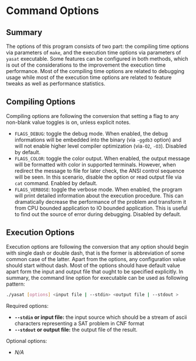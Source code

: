 # Command Options

## Summary

The options of this program consists of two part: the compiling time
options via parameters of `make`, and the execution time options via
parameters of `yasat` executable. Some features can be configured in
both methods, which is out of the considerations to the improvement
the execution time performance. Most of the compiling time options
are related to debugging usage while most of the execution time options
are related to feature tweaks as well as performance statistics.

## Compiling Options

Compiling options are following the conversion that setting a flag
to any non-blank value toggles is on, unless explicit notes.

-   `FLAGS_DEBUG`: toggle the debug mode. When enabled, the debug
    informations will be embedded into the binary (via `-ggdb3` option)
    and will not enable higher level compiler optimization
    (via`-O2`, `-O3`). Disabled by default.
-   `FLAGS_COLOR`: toggle the color output. When enabled,
    the output message will be formatted with color in supported terminals.
    However, when redirect the message to file for later check,
    the ANSI control sequence will be seen. In this scenario,
    disable the option or read output file via `cat` command.
    Enabled by default.
-   `FLAGS_VERBOSE`: toggle the verbose mode. When enabled, the program
    will print detailed information about the execution procedure. This can
    dramatically decrease the performance of the problem and transform it
    from CPU bounded application to IO bounded application. This is useful
    to find out the source of error during debugging. Disabled by default.

## Execution Options

Execution options are following the conversion that any option should
begin with single dash or double dash, that is the former is abbreviation
of some common case of the latter. Apart from the options, any configuration
value should start without dash. Most of the options should have
default value apart form the input and output file that ought to be
specified explicitly. In summary, the command line option for executable
can be used as following pattern:

```bash
./yasat [options] <input file | --stdin> <output file | --stdout >
```
Required options:
-   **`--stdin` or input file:**
    the input source which should be a stream of ascii characters
    representing a SAT problem in CNF format
-   **`--stdout` or output file:**
    the output file of the result.

Optional options:
-   *N/A*
